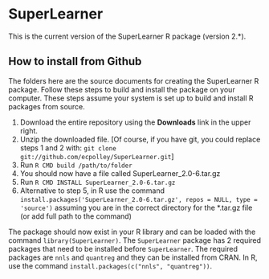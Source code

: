 # SuperLearner

This is the current version of the SuperLearner R package (version 2.*).

## How to install from Github ##

The folders here are the source documents for creating the SuperLearner R package. Follow these steps to build and install the package on your computer. These steps assume your system is set up to build and install R packages from source.

1.  Download the entire repository using the **Downloads** link in the upper right.
2.  Unzip the downloaded file. [Of course, if you have git, you could replace steps 1 and 2 with: `git clone git://github.com/ecpolley/SuperLearner.git`]
3.  Run `R CMD build /path/to/folder`
4.  You should now have a file called SuperLearner\_2.0-6.tar.gz
5.  Run `R CMD INSTALL SuperLearner_2.0-6.tar.gz`
6.  Alternative to step 5, in R use the command `install.packages('SuperLearner_2.0-6.tar.gz', repos = NULL, type = 'source')` assuming you are in the correct directory for the *.tar.gz file (or add full path to the command)

The package should now exist in your R library and can be loaded with the command `library(SuperLearner)`. The `SuperLearner` package has 2 required packages that need to be installed before `SuperLearner`. The required packages are `nnls` and `quantreg` and they can be installed from CRAN. In R, use the command `install.packages(c("nnls", "quantreg"))`.  